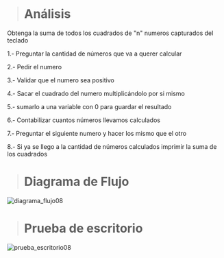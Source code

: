 > # Análisis 
Obtenga la suma de todos los cuadrados de "n" numeros capturados del teclado

1.- Preguntar la cantidad de números que va a querer calcular

2.- Pedir el numero 

3.- Validar que el numero sea positivo

4.- Sacar el cuadrado del numero multiplicándolo por si mismo

5.- sumarlo a una variable con 0 para guardar el resultado

6.- Contabilizar cuantos números llevamos calculados

7.- Preguntar el siguiente numero y hacer los mismo que el otro 

8.- Si ya se llego a la cantidad de números calculados  imprimir la suma de los cuadrados 

> # Diagrama de Flujo
![diagrama_flujo08](https://github.com/Hilayani/ICI-Primera_parcial/assets/122384970/69f95048-dcb1-4e2b-9ff5-19abd8208e98)



> # Prueba de escritorio
![prueba_escritorio08](https://github.com/Hilayani/ICI-Primera_parcial/assets/122384970/20722d74-e637-4eaa-8da1-5bdba2166077)

